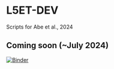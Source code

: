 # L5ET-DEV
Scripts for Abe et al., 2024

## Coming soon (~July 2024)

[![Binder](https://mybinder.org/badge_logo.svg)](https://mybinder.org/v2/gh/abe-neuro/L5ET-DEV.git/HEAD?urlpath=rstudio)

